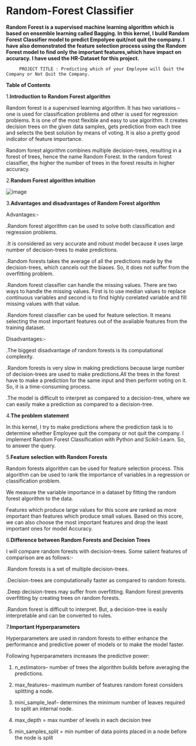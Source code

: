 # Random-Forest Classifier
**Random Forest is a supervised machine learning algorithm which is based on ensemble learning called Bagging. In this kernel, I build Random Forest Classifier model to predict Empolyee quit/not quit the company. I have also demonstrated the feature selection process using the Random Forest model to find only the important features,which have impact on accuracy. I have used the HR-Dataset for this project.**
    
         PROJECT TITLE : Predicting which of your Employee will Quit the Company or Not Quit the Company.

__Table of Contents__

1.__Introduction to Random Forest algorithm__

Random forest is a supervised learning algorithm. It has two variations – one is used for classification problems and other is used for regression problems. It is one of the most flexible and easy to use algorithm. It creates decision trees on the given data samples, gets prediction from each tree and selects the best solution by means of voting. It is also a pretty good indicator of feature importance.

Random forest algorithm combines multiple decision-trees, resulting in a forest of trees, hence the name Random Forest. In the random forest classifier, the higher the number of trees in the forest results in higher accuracy.

2.__Random Forest algorithm intuition__

![image](https://user-images.githubusercontent.com/89013703/179548393-5db87644-c5de-45ca-9326-c07290b6ffe3.png)

3.__Advantages and disadvantages of Random Forest algorithm__

Advantages:-

.Random forest algorithm can be used to solve both classification and regression problems.

.It is considered as very accurate and robust model because it uses large number of decision-trees to make predictions.

.Random forests takes the average of all the predictions made by the decision-trees, which cancels out the biases. So, it does not suffer from the overfitting problem.

.Random forest classifier can handle the missing values. There are two ways to handle the missing values. First is to use median values to replace continuous variables and second is to find highly corelated variable and fill missing values with that value.

.Random forest classifier can be used for feature selection. It means selecting the most important features out of the available features from the training dataset.

Disadvantages:-

.The biggest disadvantage of random forests is its computational complexity.

.Random forests is very slow in making predictions because large number of decision-trees are used to make predictions.All the trees in the forest have to make a prediction for the same input and then perform voting on it. So, it is a time-consuming process.

.The model is difficult to interpret as compared to a decision-tree, where we can easily make a prediction as compared to a decision-tree.

4.__The problem statement__

In this kernel, I try to make predictions where the prediction task is to determine whether Employee quit the company or not quit the company. I implement Random Forest Classification with Python and Scikit-Learn. So, to answer the query.


5.__Feature selection with Random Forests__

Random forests algorithm can be used for feature selection process. This algorithm can be used to rank the importance of variables in a regression or classification problem.

We measure the variable importance in a dataset by fitting the random forest algorithm to the data.

Features which produce large values for this score are ranked as more important than features which produce small values. Based on this score, we can also choose the most important features and drop the least important ones for model Accuracy.

6.__Difference between Random Forests and Decision Trees__

I will compare random forests with decision-trees. Some salient features of comparison are as follows:-

.Random forests is a set of multiple decision-trees.

.Decision-trees are computationally faster as compared to random forests.

.Deep decision-trees may suffer from overfitting. Random forest prevents overfitting by creating trees on random forests.

.Random forest is difficult to interpret. But, a decision-tree is easily interpretable and can be converted to rules.


7.__Important Hyperparameters__

Hyperparameters are used in random forests to either enhance the performance and predictive power of models or to make the model faster.

Following hyperparameters increases the predictive power:

1. n_estimators– number of trees the algorithm builds before averaging the predictions.

2. max_features– maximum number of features random forest considers splitting a node.

3. mini_sample_leaf– determines the minimum number of leaves required to split an internal node.

4. max_depth = max number of levels in each decision tree

5. min_samples_split = min number of data points placed in a node before the node is split













